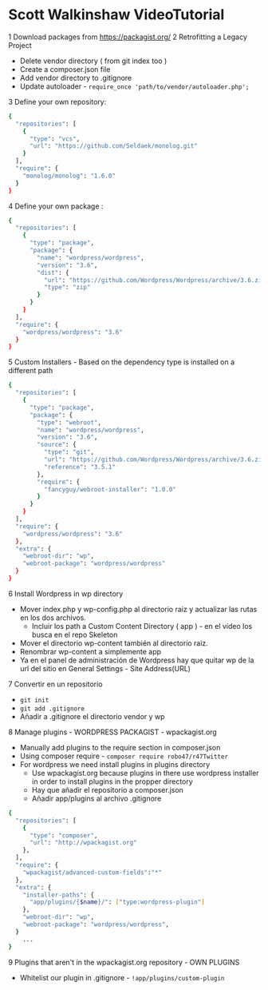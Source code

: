 # Scott Walkinshaw VideoTutorial

1 Download packages from <https://packagist.org/>
2 Retrofitting a Legacy Project

* Delete vendor directory ( from git index too )
* Create a composer.json file
* Add vendor directory to .gitignore
* Update autoloader - `require_once 'path/to/vendor/autoloader.php';`

3 Define your own repository:

```bash
{
  "repositories": [
    {
      "type": "vcs",
      "url": "https://github.com/Seldaek/monolog.git"
    }
  ],
  "require": {
    "monolog/monolog": "1.6.0"
  }
}
```

4 Define your own package :

```bash
{
  "repositories": [
    {
      "type": "package",
      "package": {
        "name": "wordpress/wordpress",
        "version": "3.6",
        "dist": {
          "url": "https://github.com/Wordpress/Wordpress/archive/3.6.zip",
          "type": "zip"
        }
      }
    }
  ],
  "require": {
    "wordpress/wordpress": "3.6"
  }
}
```

5 Custom Installers - Based on the dependency type is installed on a different path

```bash
{
  "repositories": [
    {
      "type": "package",
      "package": {
        "type": "webroot",
        "name": "wordpress/wordpress",
        "version": "3.6",
        "source": {
          "type": "git",
          "url": "https://github.com/Wordpress/Wordpress/archive/3.6.zip",
          "reference": "3.5.1"
        },
        "require": {
          "fancyguy/webroot-installer": "1.0.0"
        }
      }
    }
  ],
  "require": {
    "wordpress/wordpress": "3.6"
  },
  "extra": {
    "webroot-dir": "wp",
    "webroot-package": "wordpress/wordpress"
  }
}
```

6 Install Wordpress in wp directory

* Mover index.php y wp-config.php al directorio raiz y actualizar las rutas en los dos archivos.
  * Incluir los path a Custom Content Directory ( app ) - en el vídeo los busca en el repo Skeleton
* Mover el directorio wp-content también al directorio raiz.
* Renombrar wp-content a simplemente app
* Ya en el panel de administración de Wordpress hay que quitar wp de la url del sitio en General Settings - Site Address(URL)

7 Convertir en un repositorio

* `git init`
* `git add .gitignore`
* Añadir a .gitignore el directorio vendor y wp

8 Manage plugins - WORDPRESS PACKAGIST - wpackagist.org

* Manually add plugins to the require section in composer.json
* Using composer require - `composer require robo47/r47Twitter`
* For wordpress we need install plugins in plugins directory
  * Use wpackagist.org because plugins in there use wordpress installer in order to install plugins in the propper directory
  * Hay que añadir el repositorio a composer.json
  * Añadir app/plugins al archivo .gitignore

```bash
{
  "repositories": [
    {
      "type": "composer",
      "url": "http://wpackagist.org"
    },
  ],
  "require": {
    "wpackagist/advanced-custom-fields":"*"
  },
  "extra": {
    "installer-paths": {
      "app/plugins/{$name}/": ["type:wordpress-plugin"]
    },
    "webroot-dir": "wp",
    "webroot-package": "wordpress/wordpress",
  }
    ...
}
```

9 Plugins that aren't in the wpackagist.org repository - OWN PLUGINS

* Whitelist our plugin in .gitignore - `!app/plugins/custom-plugin`
